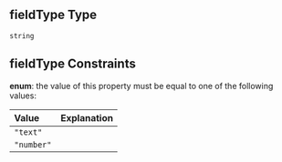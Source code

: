 ## fieldType Type

`string`

## fieldType Constraints

**enum**: the value of this property must be equal to one of the following values:

| Value      | Explanation |
| :--------- | :---------- |
| `"text"`   |             |
| `"number"` |             |

